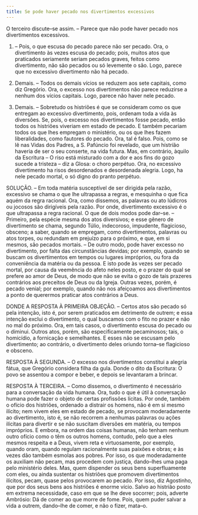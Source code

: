 ```yaml
---
title: Se pode haver pecado nos divertimentos excessivos
---
```


O terceiro discute–se assim. – Parece que não pode haver pecado nos divertimentos excessivos.  

1. – Pois, o que escusa do pecado parece não ser pecado. Ora, o divertimento às vezes escusa do pecado; pois, muitos atos que praticados seriamente seriam pecados graves, feitos como divertimento, não são pecados ou só levemente o são. Logo, parece que no excessivo divertimento não há pecado.  

2. Demais. – Todos os demais vícios se reduzem aos sete capitais, como diz Gregório. Ora, o excesso nos divertimentos não parece reduzirse a nenhum dos vícios capitais. Logo, parece não haver nele pecado.  

3. Demais. – Sobretudo os histriões é que se consideram como os que entregam ao excessivo divertimento, pois, ordenam toda a vida às diversões. Se, pois, o excesso nos divertimentos fosse pecado, então todos os histriões viveriam em estado de pecado. E também pecariam todos os que lhes empregam o ministério, ou os que lhes fazem liberalidades, como fautores do pecado. Ora, tal é falso. Pois, como se lê nas Vidas dos Padres, a S. Pafúncio foi revelado, que um hístríão haveria de ser o seu conserte, na vida futura.  Mas, em contrário, àquilo da Escritura – O riso está misturado com a dor e aos fins do gozo sucede a tristeza – diz a Glosa: o choro perpétuo. Ora, no excessivo divertimento ha risos desordenados e desordenada alegria. Logo, ha nele pecado mortal, o só digno do pranto perpétuo.  

SOLUÇÃO. – Em toda matéria susceptível de ser dirigida pela razão, excessivo se chama o que lhe ultrapassa a regras, e mesquinha o que fica aquém da regra racional. Ora, como dissemos, as palavras ou ato lúdicros ou jocosos são dirigíveis pela razão. Por onde, divertimento excessivo é o que ultrapassa a regra racional. O que de dois modos pode dar–se. – Primeiro, pela espécie mesma dos atos diversivos; e esse gênero de divertimento se chama, segundo Túlio, indecoroso, impudente, flagicioso, obsceno; a saber, quando se empregam, como divertimentos, palavras ou atos torpes, ou redundam em prejuízo para o próximo, e que, em si mesmos, são pecados mortais. – De outro modo, pode haver excesso no divertimento, por falta das circunstâncias devidas; por exemplo, quando se buscam os divertimentos em tempos ou lugares impróprios, ou fora da conveniência da matéria ou da pessoa. E isto pode às vezes ser pecado mortal, por causa da veemência do afeto neles posto, e o prazer do qual se prefere ao amor de Deus, de modo que não se evita o gozo de tais prazeres contrários aos preceitos de Deus ou da Igreja. Outras vezes, porém, é pecado venial; por exemplo, quando não nos afeiçoamos aos divertimentos a ponto de querermos praticar atos contrários a Deus.  

DONDE A RESPOSTA À PRIMEIRA OBJEÇÃO. – Certos atos são pecado só pela intenção, isto é, por serem praticados em detrimento de outrem; e essa intenção exclui o divertimento, o qual buscamos com o fito no prazer e não no mal do próximo. Ora, em tais casos, o divertimento escusa do pecado ou o diminui. Outros atos, porém, são especificamente pecaminosos; tais, o homicídio, a fornicação e semelhantes. E esses não se escusam pelo divertimento; ao contrário, o divertimento deles oriundo torna–se flagicioso e obsceno.  

RESPOSTA À SEGUNDA. – O excesso nos divertimentos constitui a alegria fátua, que Gregório considera filha da gula. Donde o dito da Escritura: O povo se assentou a compor e beber, e depois se levantaram a brincar.  

RESPOSTA À TERCEIRA. – Como dissemos, o divertimento é necessário para a conversação da vida humana. Ora, tudo o que é útil à conversação humana pode fazer o objeto de certas profissões lícitas. Por onde, também o ofício dos histriões, ordenado a distrair os homens, não é em si mesmo ilícito; nem vivem eles em estado de pecado, se provocam moderadamente ao divertimento, isto é, se não recorrem a nenhumas palavras ou ações ilícitas para divertir e se não suscitam diversões em matéria, ou tempos impróprios. E embora, na ordem das coisas humanas, não tenham nenhum outro ofício como o têm os outros homens, contudo, pelo que a eles mesmos respeita e a Deus, vivem reta e virtuosamente, por exemplo, quando oram, quando regulam racionalmente suas paixões e obras; e às vezes dão também esmolas aos pobres. Por isso, os que moderadamente os auxiliam não pecam, mas procedem com justiça, dando–lhes uma paga pelo ministério deles. Mas, quem dispender os seus bens superfluamente com eles, ou ainda sustentar os histriões que promovem divertimentos ilícitos, pecam, quase pelos provocarem ao pecado. Por isso, diz Agostinho, que por dos seus bens aos histriões é enorme vício. Salvo ao histrião posto em extrema necessidade, caso em que se lhe deve socorrer; pois, adverte Ambrósio: Dá de comer ao que morre de fome. Pois, quem puder salvar a vida a outrem, dando–lhe de comer, e não o fizer, mata–o.